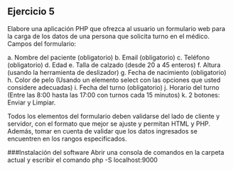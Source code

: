 ## Ejercicio 5

Elabore una aplicación PHP que ofrezca al usuario un formulario web para la carga de los datos de una persona que solicita turno en el médico. Campos del formulario:

a. Nombre del paciente (obligatorio)
b. Email (obligatorio)
c. Teléfono (obligatorio)
d. Edad
e. Talla de calzado (desde 20 a 45 enteros)
f. Altura (usando la herramienta de deslizador)
g. Fecha de nacimiento (obligatorio)
h. Color de pelo (Usando un elemento select con las opciones que usted considere adecuadas)
i. Fecha del turno (obligatorio)
j. Horario del turno (Entre las 8:00 hasta las 17:00 con turnos cada 15 minutos)
k. 2 botones: Enviar y Limpiar.

Todos los elementos del formulario deben validarse del lado de cliente y servidor, con el formato que mejor se ajuste y permitan HTML y PHP. Además, tomar en cuenta de validar que los datos ingresados se encuentren en los rangos especificados.

###Instalación del software
Abrir una consola de comandos en la carpeta actual y escribir el comando php -S localhost:9000
